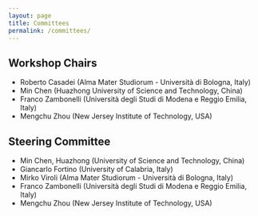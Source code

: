 ```yaml
---
layout: page
title: Committees
permalink: /committees/
---
```


## Workshop Chairs

- Roberto Casadei (Alma Mater Studiorum - Università di Bologna, Italy)
- Min Chen (Huazhong University of Science and Technology, China)
- Franco Zambonelli (Università degli Studi di Modena e Reggio Emilia, Italy)
- Mengchu Zhou (New Jersey Institute of Technology, USA)

## Steering Committee

- Min Chen, Huazhong (University of Science and Technology, China)
- Giancarlo Fortino (University of Calabria, Italy)
- Mirko Viroli (Alma Mater Studiorum - Università di Bologna, Italy)
- Franco Zambonelli (Università degli Studi di Modena e Reggio Emilia, Italy)
- Mengchu Zhou (New Jersey Institute of Technology, USA)

<!--

## Publicity Chairs

- Flavia Delicato (Fluminense Federal University, Brazil)
- Kevin Wang (University of Auckland, New Zealand)

## Program Committee (TBD)

- Yehia Abd Alrahman (Goteborgs Universitet, SE)
- Giorgio Audrito (Università di Torino, IT)
- Johann Bourcier (Universite de Rennes 1, FR)
- Rocco De Nicola (IMT Lucca, IT)
- Beniamino Di Martino (Seconda Università di Napoli, IT)
- G. Di Marzo Serugendo (University of Geneva, CH)
- Simon Dobson (University of St Andrews, UK)
- Ivana Dusparic (Trinity College Dublin, UK)
- George Exarchakos (Eindhoven TU/e, NL)
- Rose Gamble (University of Tulsa, USA)
- Maria Ganzha (SRI PAS, PL)
- Kurt Geihs (Universitaet Kassel, DE)
- Raffaele Gravina (University of Calabria, IT)
- Heiko Hamann (University of Lübeck, DE)
- Mohammad Mehedi Hassan (King Saudi University, AS)
- Alwin Hoffmann (University of Augsburg, DE)
- Paola Inverardi (University of L'Aquila, IT)
- Antonio Jara (HOP Ubiquitous, CH)
- Peter Lewis (Aston University, UK)
- Michele Loreti (University of Camerino, IT)
- Hernan Melgratti (Universidad de Buenos Aires, AR)
- Danilo Pianini (University of Bologna, IT)
- Carlo Pinciroli (Worcester Polytechnic Institute, USA)
- Simon Powers (Edinburgh Napier University, UK)
- Alexander Schiendorfer (University Augsburg, DE)
- Bradley Schmerl (Carnegie Mellon University, USA)
- Weiming Shen (National Research Council Canada, CA)
- Christos Tsigkanos (TU Wien, AT)
- Martin Wirsing (LMU Munich, DE)
- Arkady Zasvlasky (CSIRO, AU)

-->
